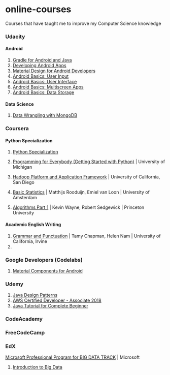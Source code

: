 # online-courses
Courses that have taught me to improve my Computer Science knowledge

### Udacity
#### Android
1. [Gradle for Android and Java](https://classroom.udacity.com/courses/ud867)
2. [Developing Android Apps](https://classroom.udacity.com/courses/ud851)
3. [Material Design for Android Developers](https://classroom.udacity.com/courses/ud862)
4. [Android Basics: User Input](https://classroom.udacity.com/courses/ud836)
5. [Android Basics: User Interface](https://classroom.udacity.com/courses/ud834)
6. [Android Basics: Multiscreen Apps](https://classroom.udacity.com/courses/ud839)
7. [Android Basics: Data Storage](https://classroom.udacity.com/courses/ud845)

#### Data Science
1. [Data Wrangling with MongoDB](https://classroom.udacity.com/courses/ud032)

### Coursera
#### Python Specialization
1. [Python Specialization](https://www.coursera.org/specializations/python)
  1. [Programming for Everybody (Getting Started with Python)](https://www.coursera.org/learn/python/home/welcome) | University of Michigan

1. [Hadoop Platform and Application Framework](https://www.coursera.org/learn/hadoop/home/welcome) | University of California, San Diego
2. [Basic Statistics](https://www.coursera.org/learn/basic-statistics/home/welcome) | Matthijs Rooduijn, Emiel van Loon | University of Amsterdam
3. [Algorithms Part 1](https://www.coursera.org/learn/algorithms-part1/) | Kevin Wayne, Robert Sedgewick | Princeton University

#### Academic English Writing
1. [Grammar and Punctuation](https://www.coursera.org/learn/grammar-punctuation/home/welcome) | Tamy Chapman, Helen Nam | University of California, Irvine
2. 


### Google Developers (Codelabs)
1. [Material Components for Android](https://codelabs.developers.google.com/codelabs/mdc-101-java/#0)

### Udemy
1. [Java Design Patterns](https://www.udemy.com/java-design-patterns-tutorial)
2. [AWS Certified Developer - Associate 2018](https://www.udemy.com/aws-certified-developer-associate)
3. [Java Tutorial for Complete Beginner](https://www.udemy.com/java-tutorial)
### CodeAcademy

### FreeCodeCamp

### EdX
[Microsoft Professional Program for BIG DATA TRACK](https://academy.microsoft.com/en-us/tracks/big-data) | Microsoft
  1. [Introduction to Big Data](https://courses.edx.org/courses/course-v1:Microsoft+DAT229x+1T2018a/course/)

